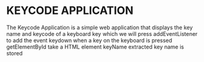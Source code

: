 # KEYCODE APPLICATION

The Keycode Application is a simple web application that displays the key name and keycode of a  keyboard key which we will press
addEventListener to add the event
keydown when a key on the keyboard is pressed
getElementById take a HTML element
keyName extracted key name is stored
